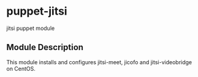 # puppet-jitsi
jitsi puppet module

## Module Description

This module installs and configures jitsi-meet, jicofo and jitsi-videobridge on CentOS.
